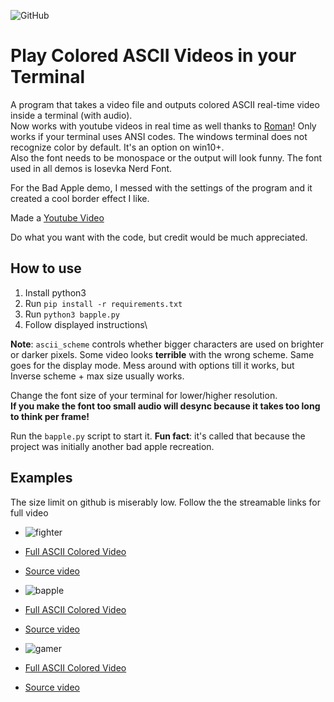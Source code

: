 ![GitHub](https://img.shields.io/github/license/hunar4321/life_code)

# Play Colored ASCII Videos in your Terminal
A program that takes a video file and outputs colored ASCII real-time video inside a terminal (with audio).\
Now works with youtube videos in real time as well thanks to [Roman](https://github.com/zeromero-dev)!
Only works if your terminal uses ANSI codes. 
The windows terminal does not recognize color by default. It's an option on win10+.\
Also the font needs to be monospace or the output will look funny. The font used in all demos is Iosevka Nerd Font.

For the Bad Apple demo, I messed with the settings of the program and it created a cool border effect I like.

Made a [Youtube Video](https://www.youtube.com/watch?v=s4weLmlOc0s&t=4s&ab_channel=HistidineDwarf)

Do what you want with the code, but credit would be much appreciated.

How to use
-------------
1. Install python3
2. Run `pip install -r requirements.txt`
3. Run `python3 bapple.py`
4. Follow displayed instructions\

**Note**: `ascii_scheme` controls whether bigger characters are used on brighter or darker pixels. Some video looks **terrible** with the wrong scheme. Same goes for the display mode. Mess around with options till it works, but Inverse scheme + max size usually works.

Change the font size of your terminal for lower/higher resolution.<br>
**If you make the font too small audio will desync because it takes too long to think per frame!**

Run the `bapple.py` script to start it. 
**Fun fact**: it's called that because the project was initially another bad apple recreation.

Examples
---------
The size limit on github is miserably low. Follow the the streamable links for full video

- ![fighter](https://user-images.githubusercontent.com/96934612/202935752-28bbe7c7-34e9-475e-8e94-73be04358da9.gif)
- [Full ASCII Colored Video](https://streamable.com/vbuxni)
- [Source video](https://www.youtube.com/watch?v=6QAiq536yWE&ab_channel=ichimaru)

- ![bapple](https://user-images.githubusercontent.com/96934612/202935774-eb57d621-dc68-4917-94f9-1b1fe77a54be.gif)
- [Full ASCII Colored Video](https://streamable.com/qyrrm3)
- [Source video](https://www.youtube.com/watch?v=FtutLA63Cp8)

- ![gamer](https://user-images.githubusercontent.com/96934612/202935903-ff8285fa-95af-41b6-9614-d499234711e8.gif)
- [Full ASCII Colored Video](https://streamable.com/kn4793)
- [Source video](https://www.youtube.com/watch?v=quSI1wm5WQg&ab_channel=quagmiretoiletgaming)
